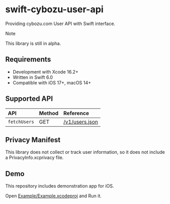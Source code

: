 # swift-cybozu-user-api

Providing cybozu.com User API with Swift interface.

> [!NOTE]
> This library is still in alpha.

## Requirements

- Development with Xcode 16.2+
- Written in Swift 6.0
- Compatible with iOS 17+, macOS 14+

## Supported API

| API                      | Method | Reference                                                                      |
| :----------------------- | :----- | :----------------------------------------------------------------------------- |
| `fetchUsers`             | GET    | [/v1/users.json](https://kintone.dev/en/docs/common/user-api/users/get-users/) |

## Privacy Manifest

This library does not collect or track user information, so it does not include a PrivacyInfo.xcprivacy file.

## Demo

This repository includes demonstration app for iOS.

Open [Example/Example.xcodeproj](/Example/Example.xcodeproj) and Run it.
